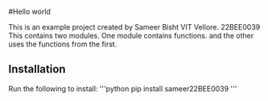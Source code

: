 #Hello world

This is an example project created by Sameer Bisht VIT Vellore. 22BEE0039
This contains two modules.
One module contains functions. and the other uses the functions from the first.

## Installation
Run the following to install:
'''python
pip install sameer22BEE0039
'''